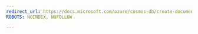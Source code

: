 ```yaml
---
redirect_url: https://docs.microsoft.com/azure/cosmos-db/create-documentdb-dotnet#add-sample-data
ROBOTS: NOINDEX, NOFOLLOW

---
```

